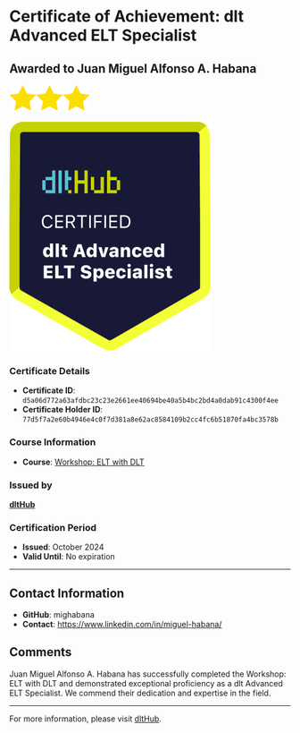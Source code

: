 
# Certificate of Achievement: dlt Advanced ELT Specialist

## Awarded to **Juan Miguel Alfonso A. Habana**

<img src="../badges/star.png" width="48"><img src="../badges/star.png" width="48"><img src="../badges/star.png" width="48">

![Course Image](../badges/advanced_etl_specialist.png)

### Certificate Details
- **Certificate ID**: `d5a06d772a63afdbc23c23e2661ee40694be40a5b4bc2bd4a0dab91c4300f4ee`
- **Certificate Holder ID**: `77d5f7a2e60b4946e4c0f7d381a8e62ac8584109b2cc4fc6b51870fa4bc3578b`

### Course Information
- **Course**: [Workshop: ELT with DLT](https://github.com/dlt-hub/dlthub-education/tree/main/workshops/workshop_september_2024)

### Issued by
[**dltHub**](https://dlthub.com/) 

### Certification Period
- **Issued**: October 2024
- **Valid Until**: No expiration

---

## Contact Information
- **GitHub**: mighabana
- **Contact**: https://www.linkedin.com/in/miguel-habana/

## Comments
Juan Miguel Alfonso A. Habana has successfully completed the Workshop: ELT with DLT and demonstrated exceptional proficiency as a dlt Advanced ELT Specialist. We commend their dedication and expertise in the field.

---

For more information, please visit [dltHub](https://dlthub.com/).
    